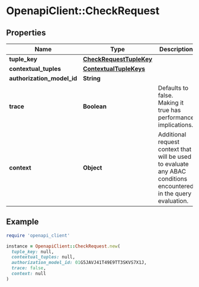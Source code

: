# OpenapiClient::CheckRequest

## Properties

| Name | Type | Description | Notes |
| ---- | ---- | ----------- | ----- |
| **tuple_key** | [**CheckRequestTupleKey**](CheckRequestTupleKey.md) |  |  |
| **contextual_tuples** | [**ContextualTupleKeys**](ContextualTupleKeys.md) |  | [optional] |
| **authorization_model_id** | **String** |  | [optional] |
| **trace** | **Boolean** | Defaults to false. Making it true has performance implications. | [optional][readonly] |
| **context** | **Object** | Additional request context that will be used to evaluate any ABAC conditions encountered in the query evaluation. | [optional] |

## Example

```ruby
require 'openapi_client'

instance = OpenapiClient::CheckRequest.new(
  tuple_key: null,
  contextual_tuples: null,
  authorization_model_id: 01G5JAVJ41T49E9TT3SKVS7X1J,
  trace: false,
  context: null
)
```

